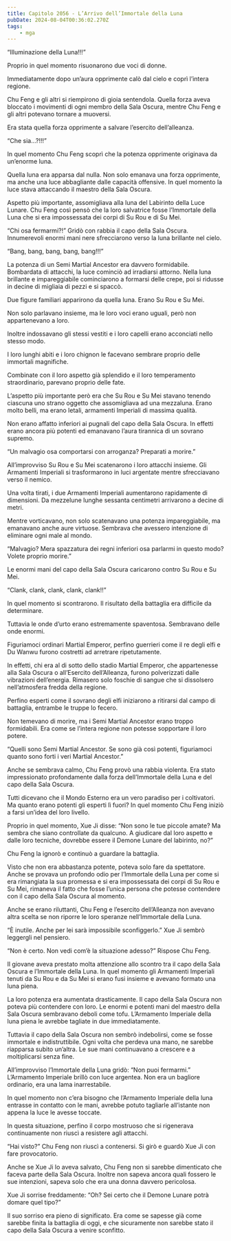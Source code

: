 ```yaml
---
title: Capitolo 2056 - L’Arrivo dell’Immortale della Luna
pubDate: 2024-08-04T00:36:02.270Z
tags:
    - mga
---
```



“Illuminazione della Luna!!!”

Proprio in quel momento risuonarono due voci di donne.

Immediatamente dopo un’aura opprimente calò dal cielo e coprì l’intera regione.

Chu Feng e gli altri si riempirono di gioia sentendola. Quella forza aveva bloccato i movimenti di ogni membro della Sala Oscura, mentre Chu Feng e gli altri potevano tornare a muoversi.

Era stata quella forza opprimente a salvare l’esercito dell’alleanza.

“Che sia…?!!!”

In quel momento Chu Feng scoprì che la potenza opprimente originava da un’enorme luna.

Quella luna era apparsa dal nulla. Non solo emanava una forza opprimente, ma anche una luce abbagliante dalle capacità offensive. In quel momento la luce stava attaccando il maestro della Sala Oscura.

Aspetto più importante, assomigliava alla luna del Labirinto della Luce Lunare. Chu Feng così pensò che la loro salvatrice fosse l’Immortale della Luna che si era impossessata dei corpi di Su Rou e di Su Mei.

“Chi osa fermarmi?!” Gridò con rabbia il capo della Sala Oscura. Innumerevoli enormi mani nere sfrecciarono verso la luna brillante nel cielo.

“Bang, bang, bang, bang, bang!!!”

La potenza di un Semi Martial Ancestor era davvero formidabile. Bombardata di attacchi, la luce cominciò ad irradiarsi attorno. Nella luna brillante e impareggiabile cominciarono a formarsi delle crepe, poi si ridusse in decine di migliaia di pezzi e si spaccò.

Due figure familiari apparirono da quella luna. Erano Su Rou e Su Mei.

Non solo parlavano insieme, ma le loro voci erano uguali, però non appartenevano a loro.

Inoltre indossavano gli stessi vestiti e i loro capelli erano acconciati nello stesso modo.

I loro lunghi abiti e i loro chignon le facevano sembrare proprio delle immortali magnifiche.

Combinate con il loro aspetto già splendido e il loro temperamento straordinario, parevano proprio delle fate.

L’aspetto più importante però era che Su Rou e Su Mei stavano tenendo ciascuna uno strano oggetto che assomigliava ad una mezzaluna. Erano molto belli, ma erano letali, armamenti Imperiali di massima qualità.

Non erano affatto inferiori ai pugnali del capo della Sala Oscura. In effetti erano ancora più potenti ed emanavano l’aura tirannica di un sovrano supremo.

“Un malvagio osa comportarsi con arroganza? Preparati a morire.”

All’improvviso Su Rou e Su Mei scatenarono i loro attacchi insieme. Gli Armamenti Imperiali si trasformarono in luci argentate mentre sfrecciavano verso il nemico.

Una volta tirati, i due Armamenti Imperiali aumentarono rapidamente di dimensioni. Da mezzelune lunghe sessanta centimetri arrivarono a decine di metri.

Mentre vorticavano, non solo scatenavano una potenza impareggiabile, ma emanavano anche aure virtuose. Sembrava che avessero intenzione di eliminare ogni male al mondo.

“Malvagio? Mera spazzatura dei regni inferiori osa parlarmi in questo modo? Volete proprio morire.”

Le enormi mani del capo della Sala Oscura caricarono contro Su Rou e Su Mei.

“Clank, clank, clank, clank, clank!!”

In quel momento si scontrarono. Il risultato della battaglia era difficile da determinare.

Tuttavia le onde d’urto erano estremamente spaventosa. Sembravano delle onde enormi.

Figuriamoci ordinari Martial Emperor, perfino guerrieri come il re degli elfi e Du Wanwu furono costretti ad arretrare ripetutamente.

In effetti, chi era al di sotto dello stadio Martial Emperor, che appartenesse alla Sala Oscura o all’Esercito dell’Alleanza, furono polverizzati dalle vibrazioni dell’energia. Rimasero solo foschie di sangue che si dissolsero nell’atmosfera fredda della regione.

Perfino esperti come il sovrano degli elfi iniziarono a ritirarsi dal campo di battaglia, entrambe le truppe lo fecero.

Non temevano di morire, ma i Semi Martial Ancestor erano troppo formidabili. Era come se l’intera regione non potesse sopportare il loro potere.

“Quelli sono Semi Martial Ancestor. Se sono già così potenti, figuriamoci quanto sono forti i veri Martial Ancestor.”

Anche se sembrava calmo, Chu Feng provò una rabbia violenta. Era stato impressionato profondamente dalla forza dell’Immortale della Luna e del capo della Sala Oscura.

Tutti dicevano che il Mondo Esterno era un vero paradiso per i coltivatori. Ma quanto erano potenti gli esperti lì fuori? In quel momento Chu Feng iniziò a farsi un’idea del loro livello.

Proprio in quel momento, Xue Ji disse: “Non sono le tue piccole amate? Ma sembra che siano controllate da qualcuno. A giudicare dal loro aspetto e dalle loro tecniche, dovrebbe essere il Demone Lunare del labirinto, no?”

Chu Feng la ignorò e continuò a guardare la battaglia.

Visto che non era abbastanza potente, poteva solo fare da spettatore. Anche se provava un profondo odio per l’Immortale della Luna per come si era rimangiata la sua promessa e si era impossessata dei corpi di Su Rou e Su Mei, rimaneva il fatto che fosse l’unica persona che potesse contendere con il capo della Sala Oscura al momento.

Anche se erano riluttanti, Chu Feng e l’esercito dell’Alleanza non avevano altra scelta se non riporre le loro speranze nell’Immortale della Luna.

“È inutile. Anche per lei sarà impossibile sconfiggerlo.” Xue Ji sembrò leggergli nel pensiero.

“Non è certo. Non vedi com’è la situazione adesso?” Rispose Chu Feng.

Il giovane aveva prestato molta attenzione allo scontro tra il capo della Sala Oscura e l’Immortale della Luna. In quel momento gli Armamenti Imperiali tenuti da Su Rou e da Su Mei si erano fusi insieme e avevano formato una luna piena.

La loro potenza era aumentata drasticamente. Il capo della Sala Oscura non poteva più contendere con loro. Le enormi e potenti mani del maestro della Sala Oscura sembravano deboli come tofu. L’Armamento Imperiale della luna piena le avrebbe tagliate in due immediatamente.

Tuttavia il capo della Sala Oscura non sembrò indebolirsi, come se fosse immortale e indistruttibile. Ogni volta che perdeva una mano, ne sarebbe riapparsa subito un’altra. Le sue mani continuavano a crescere e a moltiplicarsi senza fine.

All’improvviso l’Immortale della Luna gridò: “Non puoi fermarmi.” L’Armamento Imperiale brillò con luce argentea. Non era un bagliore ordinario, era una lama inarrestabile.

In quel momento non c’era bisogno che l’Armamento Imperiale della luna entrasse in contatto con le mani, avrebbe potuto tagliarle all’istante non appena la luce le avesse toccate.

In questa situazione, perfino il corpo mostruoso che si rigenerava continuamente non riuscì a resistere agli attacchi.

“Hai visto?” Chu Feng non riuscì a contenersi. Si girò e guardò Xue Ji con fare provocatorio.

Anche se Xue Ji lo aveva salvato, Chu Feng non si sarebbe dimenticato che faceva parte della Sala Oscura. Inoltre non sapeva ancora quali fossero le sue intenzioni, sapeva solo che era una donna davvero pericolosa.

Xue Ji sorrise freddamente: “Oh? Sei certo che il Demone Lunare potrà domare quel tipo?”

Il suo sorriso era pieno di significato. Era come se sapesse già come sarebbe finita la battaglia di oggi, e che sicuramente non sarebbe stato il capo della Sala Oscura a venire sconfitto.


